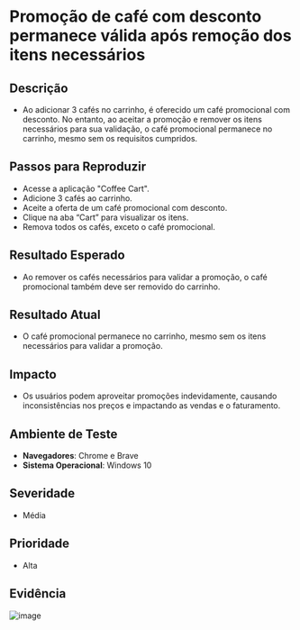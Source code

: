 # Promoção de café com desconto permanece válida após remoção dos itens necessários

## Descrição
- Ao adicionar 3 cafés no carrinho, é oferecido um café promocional com desconto. No entanto, ao aceitar a promoção e remover os itens necessários para sua validação, o café promocional permanece no carrinho, mesmo sem os requisitos cumpridos.

## Passos para Reproduzir
- Acesse a aplicação "Coffee Cart".
- Adicione 3 cafés ao carrinho.
- Aceite a oferta de um café promocional com desconto.
- Clique na aba “Cart” para visualizar os itens.
- Remova todos os cafés, exceto o café promocional.

## Resultado Esperado
- Ao remover os cafés necessários para validar a promoção, o café promocional também deve ser removido do carrinho.

## Resultado Atual
- O café promocional permanece no carrinho, mesmo sem os itens necessários para validar a promoção.

## Impacto
- Os usuários podem aproveitar promoções indevidamente, causando inconsistências nos preços e impactando as vendas e o faturamento.

## Ambiente de Teste
- **Navegadores**: Chrome e Brave
- **Sistema Operacional**: Windows 10

## Severidade
- Média

## Prioridade
- Alta

## Evidência
![image](https://github.com/user-attachments/assets/9b8cd865-2ac7-4e1a-add3-83cd6c4fe113)
